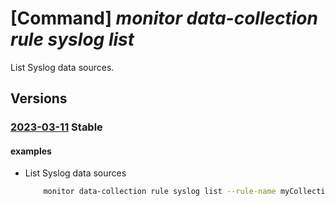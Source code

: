 # [Command] _monitor data-collection rule syslog list_

List Syslog data sources.

## Versions

### [2023-03-11](/Resources/mgmt-plane/L3N1YnNjcmlwdGlvbnMve30vcmVzb3VyY2Vncm91cHMve30vcHJvdmlkZXJzL21pY3Jvc29mdC5pbnNpZ2h0cy9kYXRhY29sbGVjdGlvbnJ1bGVzL3t9/2023-03-11.xml) **Stable**

<!-- mgmt-plane /subscriptions/{}/resourcegroups/{}/providers/microsoft.insights/datacollectionrules/{} 2023-03-11 properties.dataSources.syslog -->

#### examples

- List Syslog data sources
    ```bash
        monitor data-collection rule syslog list --rule-name myCollectionRule --resource-group myResourceGroup
    ```
